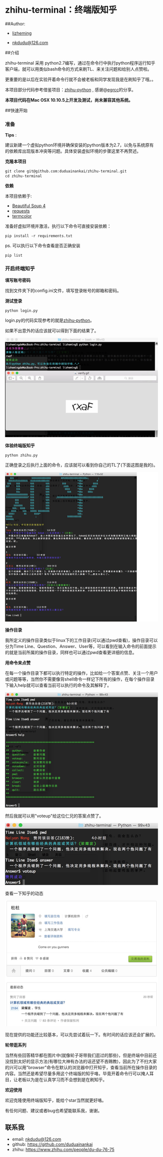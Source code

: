 zhihu-terminal：终端版知乎
===============================

##Author:

* [lizheming](http://lizheming.top)

* <nkdudu@126.com>

##介绍

zhihu-terminal 采用 python2.7编写，通过在命令行中执行python程序运行知乎客户端，就可以用类似bash命令的方式来刷TL、来关注问题和给别人点赞啦。

更重要的是以后在实验开着命令行就不会被老板和同学发现我是在刷知乎了哦。。

本项目部分代码参考借鉴项目：[zhihu-python](<https://github.com/egrcc/zhihu-python>) , 感谢@[egrcc](https://github.com/egrcc)的分享。


**本项目代码在Mac OSX 10.10.5上开发及测试，尚未兼容其他系统。**

##快速开始

### 准备

**Tips** :

建议新建一个虚拟python环境并确保安装的python版本为2.7，以免与系统原有的依赖库出现版本冲突等问题。具体安装虚拟环境的步骤这里不再赘述。


**克隆本项目**

	git clone git@github.com:duduainankai/zhihu-terminal.git
	cd zhihu-terminal


**依赖**

本项目依赖于:

* [Beautiful Soup 4](http://www.crummy.com/software/BeautifulSoup/)
* [requests](https://github.com/kennethreitz/requests)
* [termcolor](https://pypi.python.org/pypi/termcolor)

准备好虚拟环境并激活，执行以下命令可直接安装依赖：


	pip install -r requirements.txt
  
  
ps. 可以执行以下命令查看是否正确安装


	pip list

  
 
### 开启终端知乎


**填写账号密码**
 
找到文件夹下的config.ini文件，填写登录帐号的邮箱和密码。

**测试登录**

	python login.py
  
login.py的代码实现参考的就是[zhihu-python](https://github.com/egrcc/zhihu-python)。

如果不出意外的话应该就可以得到下面的结果了。

![](/img/login.png)

**体验终端版知乎**


	python zhihu.py
  
正确登录之后执行上面的命令，应该就可以看到你自己的TL了(下面这图是我的)。

![](/img/TimeLine.png)

**操作目录**

我所定义的操作目录类似于linux下的工作目录(可以通过pwd查看)，操作目录可以分为Time Line、Question、Answer、User等，可以看到在输入命令的前面提示的就是当前所属的操作目录，同样也可以通过pwd查看更详细的信息。

**用命令来点赞**

在每一个操作目录下都可以执行特定的操作，比如给一个答案点赞、关注一个用户或问题等等，当然你不需要像背shell命令一样记下所有的操作，在每个操作目录下输入help就可以查看当前可以执行的命令及其解释了。

![](/img/help.png)

然后我就可以用"voteup"给这位仁兄的答案点赞了。

![](/img/zan.png)

查看一下知乎的动态 

![](/img/zhihu.png)

现在提供的功能还比较基本，可以先尝试着玩一下。有时间的话应该还会扩展的。

**轮带逛系列**

当然有些回答精华都在图片中(就像轮子哥带我们逛过的那些)，但是终端中目前还没找到太好的显示方法(有哪位大神有办法的话还望不吝赐教)，因此为了不扫大家的兴可以用"browser"命令在默认的浏览器中打开知乎，查看当前所在操作目录的内容。当然还是希望尽量多用这个终端版的知乎咯，毕竟开着命令行可以掩人耳目，让老板以为是在认真学习而不会想到是在刷知乎。

**欢迎使用**

欢迎克隆使用终端版知乎，能给个star当然就更好咯。

有任何问题、建议或者bug也希望能联系我，谢谢。

联系我
----------

- email: nkdudu@126.com
- github: https://github.com/duduainankai
- zhihu: https://www.zhihu.com/people/du-du-76-75